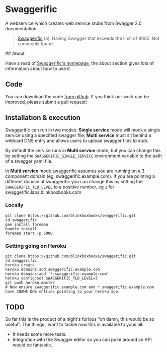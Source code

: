 # Swaggerific

A webservice which creates web service stubs from Swagger 2.0 documentation.

> [Swaggerific](http://www.urbandictionary.com/define.php?term=Swaggerific&defid=5908632) (a): Having Swagger that exceeds the limit of 9000. Not commonly found.

## About

Have a read of [Swaggerific's homepage](public/index.html#about), the about section gives lots of information about how to use it.

## Code

You can download the code [from github](https://github.com/blinkboxbooks/swaggerific). If you think our work can be improved, please submit a pull request!

## Installation & execution

Swaggerific can run in two modes. **Single service** mode will mock a single service using a specified swagger file; **Multi service** must sit behind a wildcard DNS entry and allows users to upload swagger files to stub.

By default the service runs in **Multi service** mode, but you can change this by setting the `SWAGGERIFIC_SINGLE_SERVICE` environment variable to the path of a swagger yaml file.

In **Multi service** mode swaggerific assumes you are running on a 3 component domain (eg. swaggerific.example.com). If you are pointing a different domain at swaggerific you can change this by setting the `SWAGGERIFIC_TLD_LEVEL` to a positive number, eg `2` for swaggerific.labs.blinkboxbooks.com

### Locally

```
git clone https://github.com/blinkboxbooks/swaggerific.git
cd swaggerific
gem install foreman
bundle install
foreman start -p 5000
```

### Getting going on Heroku

```
git clone https://github.com/blinkboxbooks/swaggerific.git
cd swaggerific
heroku create
heroku domains:add swaggerific.example.com
heroku domains:add '*.swaggerific.example.com'
heroku config:set SWAGGERIFIC_TLD_LEVEL=3
git push heroku master
# Now ensure swaggerific.example.com and *.swaggerific.example.com have CNAME DNS entries pointing to your heroku app.
```

## TODO

So far this is the product of a night's furious "oh damn, this would be so useful". The things I want to tackle now this is available to yous all:

* It needs some more tests.
* Integration with the Swagger editor so you can poke around an API would be fantastic.
